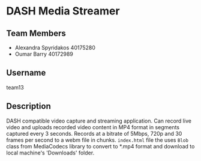# DASH Media Streamer

## Team Members
- Alexandra Spyridakos 40175280
- Oumar Barry 40172989

## Username
team13

## Description
DASH compatible video capture and streaming application. Can record live video and uploads recorded video content in MP4 format in segments captured every 3 seconds.
Records at a bitrate of 5Mbps, 720p and 30 frames per second to a webm file in chunks. `index.html` file the uses `Blob` class from MediaCodecs library to convert to *.mp4 format and download to local machine's 'Downloads' folder. 